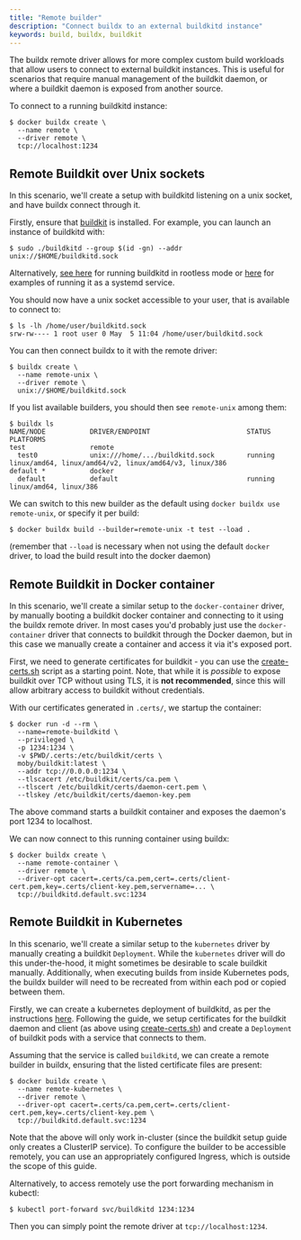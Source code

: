 ```yaml
---
title: "Remote builder"
description: "Connect buildx to an external buildkitd instance"
keywords: build, buildx, buildkit
---
```


The buildx remote driver allows for more complex custom build workloads that
allow users to connect to external buildkit instances. This is useful for
scenarios that require manual management of the buildkit daemon, or where a
buildkit daemon is exposed from another source.

To connect to a running buildkitd instance:

```console
$ docker buildx create \
  --name remote \
  --driver remote \
  tcp://localhost:1234
```

## Remote Buildkit over Unix sockets

In this scenario, we'll create a setup with buildkitd listening on a unix
socket, and have buildx connect through it.

Firstly, ensure that [buildkit](https://github.com/moby/buildkit) is installed.
For example, you can launch an instance of buildkitd with:

```console
$ sudo ./buildkitd --group $(id -gn) --addr unix://$HOME/buildkitd.sock
```

Alternatively, [see here](https://github.com/moby/buildkit/blob/master/docs/rootless.md)
for running buildkitd in rootless mode or [here](https://github.com/moby/buildkit/tree/master/examples/systemd)
for examples of running it as a systemd service.

You should now have a unix socket accessible to your user, that is available to
connect to:

```console
$ ls -lh /home/user/buildkitd.sock
srw-rw---- 1 root user 0 May  5 11:04 /home/user/buildkitd.sock
```

You can then connect buildx to it with the remote driver:

```console
$ buildx create \
  --name remote-unix \
  --driver remote \
  unix://$HOME/buildkitd.sock
```
        
If you list available builders, you should then see `remote-unix` among them:

```console
$ buildx ls
NAME/NODE           DRIVER/ENDPOINT                        STATUS  PLATFORMS
test                remote
  test0             unix:///home/.../buildkitd.sock        running linux/amd64, linux/amd64/v2, linux/amd64/v3, linux/386
default *           docker
  default           default                                running linux/amd64, linux/386
```

We can switch to this new builder as the default using `docker buildx use remote-unix`,
or specify it per build:

```console
$ docker buildx build --builder=remote-unix -t test --load .
```

(remember that `--load` is necessary when not using the default `docker`
driver, to load the build result into the docker daemon)

## Remote Buildkit in Docker container

In this scenario, we'll create a similar setup to the `docker-container`
driver, by manually booting a buildkit docker container and connecting to it
using the buildx remote driver. In most cases you'd probably just use the
`docker-container` driver that connects to buildkit through the Docker daemon,
but in this case we manually create a container and access it via it's exposed
port.

First, we need to generate certificates for buildkit - you can use the 
[create-certs.sh](https://github.com/moby/buildkit/v0.10.3/master/examples/kubernetes/create-certs.sh)
script as a starting point. Note, that while it is *possible* to expose
buildkit over TCP without using TLS, it is **not recommended**, since this will
allow arbitrary access to buildkit without credentials.

With our certificates generated in `.certs/`, we startup the container:

```console
$ docker run -d --rm \
  --name=remote-buildkitd \
  --privileged \
  -p 1234:1234 \
  -v $PWD/.certs:/etc/buildkit/certs \
  moby/buildkit:latest \
  --addr tcp://0.0.0.0:1234 \
  --tlscacert /etc/buildkit/certs/ca.pem \
  --tlscert /etc/buildkit/certs/daemon-cert.pem \
  --tlskey /etc/buildkit/certs/daemon-key.pem
```

The above command starts a buildkit container and exposes the daemon's port
1234 to localhost.

We can now connect to this running container using buildx:

```console
$ docker buildx create \
  --name remote-container \
  --driver remote \
  --driver-opt cacert=.certs/ca.pem,cert=.certs/client-cert.pem,key=.certs/client-key.pem,servername=... \
  tcp://buildkitd.default.svc:1234
```

## Remote Buildkit in Kubernetes

In this scenario, we'll create a similar setup to the `kubernetes` driver by
manually creating a buildkit `Deployment`. While the `kubernetes` driver will
do this under-the-hood, it might sometimes be desirable to scale buildkit
manually. Additionally, when executing builds from inside Kubernetes pods,
the buildx builder will need to be recreated from within each pod or copied
between them.

Firstly, we can create a kubernetes deployment of buildkitd, as per the
instructions [here](https://github.com/moby/buildkit/tree/master/examples/kubernetes).
Following the guide, we setup certificates for the buildkit daemon and client
(as above using [create-certs.sh](https://github.com/moby/buildkit/blob/v0.10.3/examples/kubernetes/create-certs.sh))
and create a `Deployment` of buildkit pods with a service that connects to
them.

Assuming that the service is called `buildkitd`, we can create a remote builder
in buildx, ensuring that the listed certificate files are present:

```console
$ docker buildx create \
  --name remote-kubernetes \
  --driver remote \
  --driver-opt cacert=.certs/ca.pem,cert=.certs/client-cert.pem,key=.certs/client-key.pem \
  tcp://buildkitd.default.svc:1234
```

Note that the above will only work in-cluster (since the buildkit setup guide
only creates a ClusterIP service). To configure the builder to be accessible
remotely, you can use an appropriately configured Ingress, which is outside the
scope of this guide.

Alternatively, to access remotely use the port forwarding mechanism in kubectl:

```console
$ kubectl port-forward svc/buildkitd 1234:1234
```

Then you can simply point the remote driver at `tcp://localhost:1234`.
